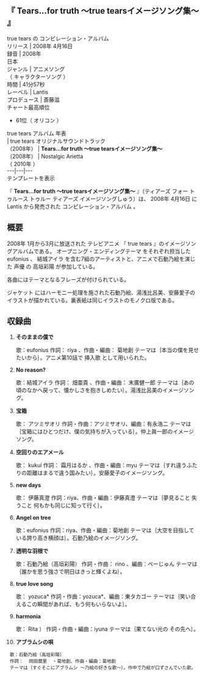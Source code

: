 『  Tears...for truth 〜true tearsイメージソング集〜  』  
---  
true tears  の  コンピレーション・アルバム  
リリース  |  2008年  4月16日   
録音  |  2008年   
日本  
ジャンル  |  アニメソング    
（  キャラクターソング  ）  
時間  |  41分57秒   
レーベル  |  Lantis   
プロデュース  |  斎藤滋   
チャート最高順位  
  
  * 61位（  オリコン  ） 

  
true tears  アルバム 年表  
|  true tears オリジナルサウンドトラック  
（2008年）  |  **Tears...for truth 〜true tearsイメージソング集〜**   
（2008年）  |  Nostalgic Arietta   
（  2010年  ）  
---|---|---  
テンプレートを表示  
  
『 **Tears...for truth 〜true tearsイメージソング集〜** 』（ティアーズ フォー トゥルース トゥルー ティアーズ
イメージソングしゅう）は、  2008年  4月16日  に  Lantis  から発売された  コンピレーション・アルバム  。

##  概要  

2008年  1月から3月に放送された  テレビアニメ  『  true tears  』のイメージソングアルバムである。
オープニング・エンディングテーマ  をそれぞれ担当した  eufonius  、  結城アイラ  を含む7組のアーティストと、アニメで石動乃絵を演じた
声優  の  高垣彩陽  が参加している。

各曲にはテーマとなるフレーズが付けられている。

ジャケット  にはハーモニー処理を施された石動乃絵、湯浅比呂美、安藤愛子のイラストが描かれている。裏表紙は同じイラストのモノクロ版である。

##  収録曲  

  1. **そのままの僕で**

     歌：eufonius 
     作詞：  riya  、作曲・編曲：  菊地創 
     テーマは｛本当の僕を見せたいから｝。アニメ第10話で  挿入歌  として用いられた。 
  2. **No reason?**

     歌：結城アイラ 
     作詞：  畑亜貴  、作曲・編曲：  末廣健一郎 
     テーマは｛あの頃のなかへ戻って、懐かしさを抱きしめたい｝。湯浅比呂美のイメージソング。 
  3. **宝箱**

     歌：  アツミサオリ 
     作詞・作曲：アツミサオリ、編曲：有永浩二 
     テーマは｛宝箱にはひとつだけ、僕の気持ちが入っている｝。仲上眞一郎のイメージソング。 
  4. **空回りのエアメール**

     歌：  kukui 
     作詞：  霜月はるか  、作曲・編曲：myu 
     テーマは｛すれ違うふたりの距離はまるで違う国みたい｝。安藤愛子のイメージソング。 
  5. **new days**

     歌：  伊藤真澄 
     作詞：riya、作曲・編曲：伊藤真澄 
     テーマは｛夢見ること 失うこと 何もかも同じに知って行く｝。 
  6. **Angel on tree**

     歌：eufonius 
     作詞：riya、作曲・編曲：菊地創 
     テーマは｛大空を目指している誇り高き横顔は｝。石動乃絵のイメージソング。 
  7. **透明な羽根で**

     歌：石動乃絵（高垣彩陽） 
     作詞・作曲：  rino  、編曲：ぺーじゅん 
     テーマは｛誰かを思う強さで明日はきっと輝くよね｝。 
  8. **true love song**

     歌：  yozuca* 
     作詞・作曲：yozuca*、編曲：東タカゴー 
     テーマは｛笑い合えるこの瞬間があれば、もう何もいらないよ｝。 
  9. **harmonia**

     歌：  Rita  ） 
     作詞・作曲・編曲：iyuna 
     テーマは｛果てない光の その先へ｝。 
  10. **アブラムシの唄**

     歌：石動乃絵（高垣彩陽） 
     作詞：  岡田麿里  ・菊地創、作曲・編曲：菊地創 
     テーマは｛すぐそこにアブラムシ 〜乃絵の好きな歌〜｝。作中で乃絵が口ずさんでいた歌。 

